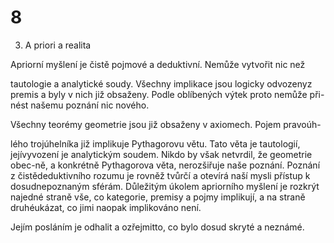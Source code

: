 # 8

3. A priori a realita

Apriorní myšlení je čistě pojmové a deduktivní. Nemůže vytvořit nic než

tautologie a analytické soudy. Všechny implikace jsou logicky odvozenyz premis a byly v nich již obsaženy. Podle oblíbených výtek proto nemůže při-nést našemu poznání nic nového.

Všechny teorémy geometrie jsou již obsaženy v axiomech. Pojem pravoúh-

lého trojúhelníka již implikuje Pythagorovu větu. Tato věta je tautologií, jejívyvození je analytickým soudem. Nikdo by však netvrdil, že geometrie obec-ně, a konkrétně Pythagorova věta, nerozšiřuje naše poznání. Poznání z čistědeduktivního rozumu je rovněž tvůrčí a otevírá naší mysli přístup k dosudnepoznaným sférám. Důležitým úkolem apriorního myšlení je rozkrýt najedné straně vše, co kategorie, premisy a pojmy implikují, a na straně druhéukázat, co jimi naopak implikováno není.

Jejím posláním je odhalit a ozřejmitto, co bylo dosud skryté a neznámé.

